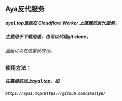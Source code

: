 ## Aya反代服务

##### aya1.top是我在 *Cloudflare Worker* 上搭建的反代服务，

##### 主要用于下载用途，也可以代理git clone，

###### [源码](https://gitlab.com/NickCao/experiments/-/blob/master/workers/r.js)可以在这里获取到。

### **使用方法：**

##### 在链接前加上aya1.top，如

#####  `https://aya1.top/https://github.com/zhullyb/`